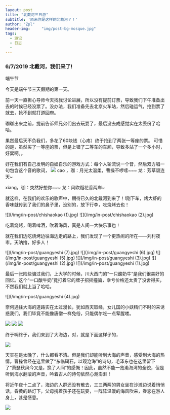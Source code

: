 ```yaml
---
layout: post
title: "北戴河三日游"
subtitle: '原来你是这样的北戴河？！'
author: "Zpl"
header-img:     "img/post-bg-mosque.jpg"
tags:
  - 游记
  - 日志
  - 
---
```


### 6/7/2019 北戴河，我们来了!

端午节

今天是端午节三天假期的第一天。

前一天一直担心导师今天找我讨论进展，所以没有提前订票，导致我们下午准备出去的时候已经没票了。没办法，我们准备先去北京火车站，然后碰运气，抢到票了就去，抢不到就打道回府。

珈珈出来之前，提前告诉师兄弟们出去玩耍了，最后没去成感觉实在太丢份了哈哈。

果然最后天不负我们，多花了60块钱（心疼）终于抢到了两张一等座的票。
可惜的是，虽然买了一等座的票，但是上错了二等车的车厢，导致多站了一个多小时，好累啊。。

好在我们有自己发明的自娱自乐的游戏方式：每个人轮流说一个音，然后双方唱一句包含这个音的歌词，
![](/img/in-post/chufa.jpg)
cao ，珈：月光太温柔，曹操不啰嗦~~~
龙：芳草碧连天~

xiang，珈：突然好想你~~~
龙：风吹稻花香两岸~

就这样，在我们的欢乐的歌声中，期待已久的北戴河到来了！!刚下车，烤大虾的香味就传到了我们的鼻子里，没别的，放下行李，吃烧烤去也！

![](/img/in-post/chishaokao (1).jpg)
![](/img/in-post/chishaokao (2).jpg)

吃着烧烤，喝着啤酒，吹着海风，真是人间一大快乐事也！

就在我们边吃烧烤边往海边走的路上，我们发现了一个更热闹的所在——刘村夜市。天呐撸，好多人！

![](/img/in-post/guangyeshi (7).jpg)
![](/img/in-post/guangyeshi (6).jpg)
![](/img/in-post/guangyeshi (5).jpg)
![](/img/in-post/guangyeshi (3).jpg)
![](/img/in-post/guangyeshi (2).jpg)
![](/img/in-post/guangyeshi (1).jpg)

最后一张险些骗过我们，上大学的时候，川大西门的“一只酸奶牛”是我们很美好的回忆。这个“一口酸牛奶”竟打着它的牌子招摇撞骗，幸亏价格还太贵了没舍得买，不然我们就上当了哈哈。

![](/img/in-post/guangyeshi (4).jpg)

奈何通往大海的道路实在太过漫长，犹如西天取经，女儿国的小妖精们不时的来诱惑我们，我们毕竟不能像唐僧一样免俗，只能偶尔吃一点荤腥喽。

![](/img/in-post/songzhiji.jpg)
![](/img/in-post/yezi.jpg)
![](/img/in-post/kaomianjin.jpg)

终于啊终于，我们来到了大海边，对，就是下面这样子的，

![](/img/in-post/seaside.jpg)

天实在是太晚了，什么都看不清。但是我们却能听到大海的声音，感受到大海的热情。曹操曾经在这里做了“东临碣石，以观沧海”的诗句，毛泽东也在这里留下了“萧瑟秋风今又是，换了人间”的感慨！因此，虽然不能一览渤海湾的全貌，但是听到海水翻滚的声音，吟着古人的诗句依然心潮澎湃！

将近午夜十二点了，海边的人群还没有散去，三三两两的男女坐在沙滩边说着悄悄话，昏黄的路灯下，父母携着孩子还在玩耍，一阵阵温暖的海风吹来，眷恋在游人身上，甚是惬意。


![](/img/in-post/seaside(2).jpg)
